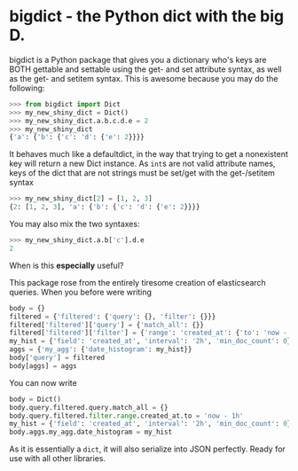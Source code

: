 # bigdict - the Python dict with the big D.

bigdict is a Python package that gives you a dictionary who's keys are BOTH gettable and settable using the get- and set attribute syntax, as well as the get- and setitem syntax. This is awesome because you may do the following:

```Python
>>> from bigdict import Dict
>>> my_new_shiny_dict = Dict()
>>> my_new_shiny_dict.a.b.c.d.e = 2
>>> my_new_shiny_dict
{'a': {'b': {'c': 'd': {'e': 2}}}}
```
It behaves much like a defaultdict, in the way that trying to get a nonexistent key will return a new Dict instance. As ```int```s are not valid attribute names, keys of the dict that are not strings must be set/get with the get-/setitem syntax
```Python
>>> my_new_shiny_dict[2] = [1, 2, 3]
{2: [1, 2, 3], 'a': {'b': {'c': 'd': {'e': 2}}}}
```
You may also mix the two syntaxes:
```Python
>>> my_new_shiny_dict.a.b['c'].d.e
2
```
When is this **especially** useful? 

This package rose from the entirely tiresome creation of elasticsearch queries. When you before were writing
```Python
body = {}
filtered = {'filtered': {'query': {}, 'filter': {}}}
filtered['filtered']['query'] = {'match_all': {}}
filtered['filtered']['filter'] = {'range': 'created_at': {'to': 'now - 1h'}}
my_hist = {'field': 'created_at', 'interval': '2h', 'min_doc_count': 0}
aggs = {'my_agg': {'date_histogram': my_hist}}
body['query'] = filtered
body[aggs] = aggs

```
You can now write 
```Python
body = Dict()
body.query.filtered.query.match_all = {}
body.query.filtered.filter.range.created_at.to = 'now - 1h'
my_hist = {'field': 'created_at', 'interval': '2h', 'min_doc_count': 0}
body.aggs.my_agg.date_histogram = my_hist

```

As it is essentially a ```dict```, it will also serialize into JSON perfectly. Ready for use with all other libraries. 
